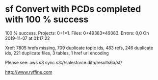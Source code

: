 # sf Convert with PCDs completed with 100 % success

100 % success. Projects: 0+1=1.  Files: 0+49383=49383. Errors: 0,0  On 2019-11-07 at 01:17:22

Xref: 7805 hrefs missing, 709 duplicate topic ids, 483 refs, 246 duplicate ids, 221 duplicate files, 3 tables, 1 href url encoding

Please see: aws s3 sync s3://salesforce.dita/results6a/sf/

http://www.ryffine.com
